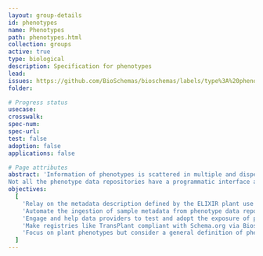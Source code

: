 ```yaml
---
layout: group-details
id: phenotypes
name: Phenotypes
path: phenotypes.html
collection: groups
active: true
type: biological
description: Specification for phenotypes
lead:
issues: https://github.com/BioSchemas/bioschemas/labels/type%3A%20phenotypes
folder:

# Progress status
usecase:
crosswalk:
spec-num:
spec-url:
test: false
adoption: false
applications: false

# Page attributes
abstract: 'Information of phenotypes is scattered in multiple and disperse samples data repositories.
Not all the phenotype data repositories have a programmatic interface and the existing variety of programmatic interfaces are diverse and changeable.'
objectives:
  [
    'Relay on the metadata description defined by the ELIXIR plant use case',
    'Automate the ingestion of sample metadata from phenotype data repositories into registries via Bioschemas.',
    'Engage and help data providers to test and adopt the exposure of phenotype metadata with Schema.org via Bioschemas.',
    'Make registries like TransPlant compliant with Schema.org via Bioschemas.',
    'Focus on plant phenotypes but consider a general definition of phenotype taking into account different types of phenotypes. eg. biomedical phenotypes, mouse phenotypes, ...'
  ]
---
```

